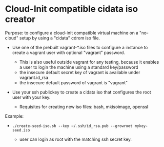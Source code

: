 # Cloud-Init compatible cidata iso creator

Purpose: to configure a cloud-init compatible virtual machine on a "no-cloud" setup by using a "cidata" cdrom iso file.

+ Use one of the prebuilt vagrant-*.iso files to configure a instance to create a vagrant user with optional "vagrant" password.
    + This is also useful outside vagrant for any testing, because it enables a user to login the machine using a standard key/password 
    + the insecure default secret key of vagrant is available under vagrant.id_rsa
    + the insecure default password of vagrant is "vagrant"

+ Use your ssh publickey to create a cidata iso that configures the root user with your key.
    + Requisites for creating new iso files: bash, mkisoimage, openssl

Example:

+ `./create-seed-iso.sh --key ~/.ssh/id_rsa.pub --growroot mykey-seed.iso`

   + user can login as root with the matching ssh secret key.

